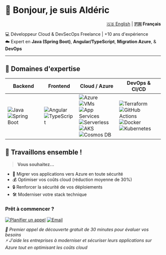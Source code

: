 # 👋 Bonjour, je suis Aldéric

<div align="right">
  <a href="README.md">🇬🇧 English</a> | <b>🇫🇷 Français</b>
</div>

💻 Développeur Cloud & DevSecOps Freelance | +10 ans d'expérience  
☁️ Expert en **Java (Spring Boot)**, **Angular/TypeScript**, **Migration Azure**, & **DevOps**  

---

## 🚀 Domaines d'expertise

| **Backend** | **Frontend** | **Cloud / Azure** | **DevOps & CI/CD** |
|-------------|-------------|-----------------|------------------|
| ![Java](https://img.shields.io/badge/Java-ED8B00?style=for-the-badge&logo=openjdk&logoColor=white) <br> ![Spring Boot](https://img.shields.io/badge/Spring_Boot-6DB33F?style=for-the-badge&logo=springboot&logoColor=white) | ![Angular](https://img.shields.io/badge/Angular-DD0031?style=for-the-badge&logo=angular&logoColor=white) <br> ![TypeScript](https://img.shields.io/badge/TypeScript-3178C6?style=for-the-badge&logo=typescript&logoColor=white) | ![Azure](https://img.shields.io/badge/Microsoft_Azure-0089D6?style=for-the-badge&logo=microsoft-azure&logoColor=white) <br> ![VMs](https://img.shields.io/badge/Azure_VM-0078D4?style=for-the-badge&logo=microsoft-azure&logoColor=white) <br> ![App Services](https://img.shields.io/badge/Azure_App_Service-0089D6?style=for-the-badge&logo=microsoft-azure&logoColor=white) <br> ![Serverless](https://img.shields.io/badge/Azure_Functions-6DB33F?style=for-the-badge&logo=azure-functions&logoColor=white) <br> ![AKS](https://img.shields.io/badge/Azure_AKS-326CE5?style=for-the-badge&logo=kubernetes&logoColor=white) <br> ![Cosmos DB](https://img.shields.io/badge/Azure_CosmosDB-512BD4?style=for-the-badge&logo=azure-cosmosdb&logoColor=white) | ![Terraform](https://img.shields.io/badge/Terraform-623CE4?style=for-the-badge&logo=terraform&logoColor=white) <br> ![GitHub Actions](https://img.shields.io/badge/GitHub_Actions-2088FF?style=for-the-badge&logo=github-actions&logoColor=white) <br> ![Docker](https://img.shields.io/badge/Docker-2496ED?style=for-the-badge&logo=docker&logoColor=white) <br> ![Kubernetes](https://img.shields.io/badge/Kubernetes-326CE5?style=for-the-badge&logo=kubernetes&logoColor=white) |

## 🤝 Travaillons ensemble !

> **Vous souhaitez...**
- 🚀 Migrer vos applications vers Azure en toute sécurité
- 💰 Optimiser vos coûts cloud (réduction moyenne de 30%)
- 🔒 Renforcer la sécurité de vos déploiements
- 🛠️ Moderniser votre stack technique

### Prêt à commencer ?
[![Planifier un appel](https://img.shields.io/badge/Planifier_un_appel-30m-blue?style=for-the-badge&logo=microsoft-teams)](https://calendly.com/alderichoarau/30min)
[![Email](https://img.shields.io/badge/Email-Discuter_de_votre_projet-red?style=for-the-badge&logo=gmail)](mailto:alderic.hoarau@gmail.com)

*🎯 Premier appel de découverte gratuit de 30 minutes pour évaluer vos besoins*  
*⚡ J'aide les entreprises à moderniser et sécuriser leurs applications sur Azure tout en optimisant les coûts cloud*
